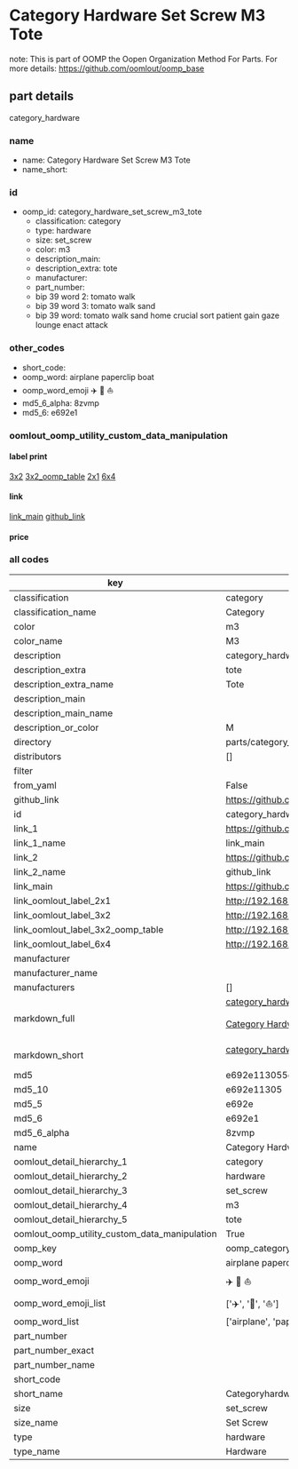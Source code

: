 # Category Hardware Set Screw M3 Tote  

note: This is part of OOMP the Oopen Organization Method For Parts. For more details: https://github.com/oomlout/oomp_base

##  part details



category_hardware

### name
* name: Category Hardware Set Screw M3 Tote
* name_short: 
### id
* oomp_id: category_hardware_set_screw_m3_tote
  * classification: category
  * type: hardware
  * size: set_screw
  * color: m3
  * description_main: 
  * description_extra: tote
  * manufacturer: 
  * part_number: 
  * bip 39 word 2: tomato walk
  * bip 39 word 3: tomato walk sand
  * bip 39 word: tomato walk sand home crucial sort patient gain gaze lounge enact attack

### other_codes
* short_code: 
* oomp_word: airplane paperclip boat
* oomp_word_emoji :airplane: :paperclip: :boat:
* md5_6_alpha: 8zvmp
* md5_6: e692e1






### oomlout_oomp_utility_custom_data_manipulation
#### label print
[3x2](http://192.168.1.245:1112/?label=oomp%208zvmp)
[3x2_oomp_table](http://192.168.1.107:1112/?label=oomp%208zvmp)
[2x1](http://192.168.1.242:1112/?label=oomp%208zvmp)
[6x4](http://192.168.1.55:1112/?label=oomp%208zvmp)    

#### link

[link_main](https://github.com/oomlout/oomlout_oomp_current_version_messy/tree/main/parts/category_hardware_set_screw_m3_tote) [github_link](https://github.com/oomlout/oomlout_oomp_part_src/tree/main/parts/category_hardware_set_screw_m3_tote)                             

#### price







### all codes 
| key | value |  
| --- | --- |  
| classification | category |  
| classification_name | Category |  
| color | m3 |  
| color_name | M3 |  
| description | category_hardware |  
| description_extra | tote |  
| description_extra_name | Tote |  
| description_main |  |  
| description_main_name |  |  
| description_or_color | M  |  
| directory | parts/category_hardware_set_screw_m3_tote |  
| distributors | [] |  
| filter |  |  
| from_yaml | False |  
| github_link | https://github.com/oomlout/oomlout_oomp_part_src/tree/main/parts/category_hardware_set_screw_m3_tote |  
| id | category_hardware_set_screw_m3_tote |  
| link_1 | https://github.com/oomlout/oomlout_oomp_current_version_messy/tree/main/parts/category_hardware_set_screw_m3_tote |  
| link_1_name | link_main |  
| link_2 | https://github.com/oomlout/oomlout_oomp_part_src/tree/main/parts/category_hardware_set_screw_m3_tote |  
| link_2_name | github_link |  
| link_main | https://github.com/oomlout/oomlout_oomp_current_version_messy/tree/main/parts/category_hardware_set_screw_m3_tote |  
| link_oomlout_label_2x1 | http://192.168.1.242:1112/?label=oomp%208zvmp |  
| link_oomlout_label_3x2 | http://192.168.1.245:1112/?label=oomp%208zvmp |  
| link_oomlout_label_3x2_oomp_table | http://192.168.1.107:1112/?label=oomp%208zvmp |  
| link_oomlout_label_6x4 | http://192.168.1.55:1112/?label=oomp%208zvmp |  
| manufacturer |  |  
| manufacturer_name |  |  
| manufacturers | [] |  
| markdown_full | [category_hardware_set_screw_m3_tote](https://github.com/oomlout/oomlout_oomp_current_version_messy/tree/main/parts/category_hardware_set_screw_m3_tote)<br>[](https://github.com/oomlout/oomlout_oomp_current_version_messy/tree/main/parts/category_hardware_set_screw_m3_tote)<br>[Category Hardware Set Screw M3 Tote](https://github.com/oomlout/oomlout_oomp_current_version_messy/tree/main/parts/category_hardware_set_screw_m3_tote)<br><br> |  
| markdown_short | [category_hardware_set_screw_m3_tote](https://github.com/oomlout/oomlout_oomp_current_version_messy/tree/main/parts/category_hardware_set_screw_m3_tote)<br><br> |  
| md5 | e692e113055ed4233e1a36d17e7da720 |  
| md5_10 | e692e11305 |  
| md5_5 | e692e |  
| md5_6 | e692e1 |  
| md5_6_alpha | 8zvmp |  
| name | Category Hardware Set Screw M3 Tote |  
| oomlout_detail_hierarchy_1 | category |  
| oomlout_detail_hierarchy_2 | hardware |  
| oomlout_detail_hierarchy_3 | set_screw |  
| oomlout_detail_hierarchy_4 | m3 |  
| oomlout_detail_hierarchy_5 | tote |  
| oomlout_oomp_utility_custom_data_manipulation | True |  
| oomp_key | oomp_category_hardware_set_screw_m3_tote |  
| oomp_word | airplane paperclip boat |  
| oomp_word_emoji | :airplane: :paperclip: :boat: |  
| oomp_word_emoji_list | [':airplane:', ':paperclip:', ':boat:'] |  
| oomp_word_list | ['airplane', 'paperclip', 'boat'] |  
| part_number |  |  
| part_number_exact |  |  
| part_number_name |  |  
| short_code |  |  
| short_name | Categoryhardware |  
| size | set_screw |  
| size_name | Set Screw |  
| type | hardware |  
| type_name | Hardware |  
